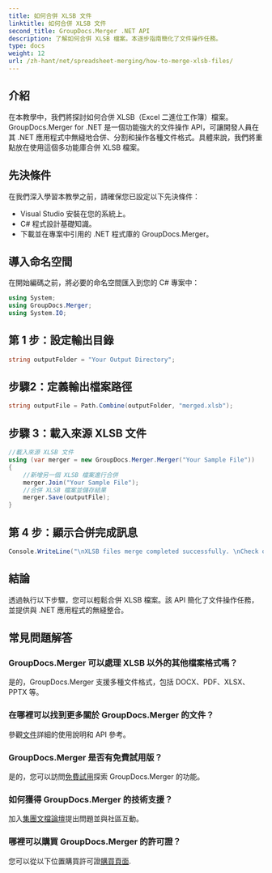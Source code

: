 ```yaml
---
title: 如何合併 XLSB 文件
linktitle: 如何合併 XLSB 文件
second_title: GroupDocs.Merger .NET API
description: 了解如何合併 XLSB 檔案。本逐步指南簡化了文件操作任務。
type: docs
weight: 12
url: /zh-hant/net/spreadsheet-merging/how-to-merge-xlsb-files/
---
```

## 介紹
在本教學中，我們將探討如何合併 XLSB（Excel 二進位工作簿）檔案。 GroupDocs.Merger for .NET 是一個功能強大的文件操作 API，可讓開發人員在其 .NET 應用程式中無縫地合併、分割和操作各種文件格式。具體來說，我們將重點放在使用這個多功能庫合併 XLSB 檔案。
## 先決條件
在我們深入學習本教學之前，請確保您已設定以下先決條件：
- Visual Studio 安裝在您的系統上。
- C# 程式設計基礎知識。
- 下載並在專案中引用的 .NET 程式庫的 GroupDocs.Merger。
  

## 導入命名空間
在開始編碼之前，將必要的命名空間匯入到您的 C# 專案中：
```csharp
using System; 
using GroupDocs.Merger;
using System.IO;
```
## 第 1 步：設定輸出目錄
```csharp
string outputFolder = "Your Output Directory";
```
## 步驟2：定義輸出檔案路徑
```csharp
string outputFile = Path.Combine(outputFolder, "merged.xlsb");
```
## 步驟 3：載入來源 XLSB 文件
```csharp
//載入來源 XLSB 文件
using (var merger = new GroupDocs.Merger.Merger("Your Sample File"))
{
    //新增另一個 XLSB 檔案進行合併
    merger.Join("Your Sample File");
    //合併 XLSB 檔案並儲存結果
    merger.Save(outputFile);
}
```
## 第 4 步：顯示合併完成訊息
```csharp
Console.WriteLine("\nXLSB files merge completed successfully. \nCheck output in {0}", outputFolder);
```

## 結論
透過執行以下步驟，您可以輕鬆合併 XLSB 檔案。該 API 簡化了文件操作任務，並提供與 .NET 應用程式的無縫整合。

## 常見問題解答
### GroupDocs.Merger 可以處理 XLSB 以外的其他檔案格式嗎？
是的，GroupDocs.Merger 支援多種文件格式，包括 DOCX、PDF、XLSX、PPTX 等。
### 在哪裡可以找到更多關於 GroupDocs.Merger 的文件？
參觀[文件](https://reference.groupdocs.com/merger/net/)詳細的使用說明和 API 參考。
### GroupDocs.Merger 是否有免費試用版？
是的，您可以訪問[免費試用](https://releases.groupdocs.com/)探索 GroupDocs.Merger 的功能。
### 如何獲得 GroupDocs.Merger 的技術支援？
加入[集團文檔論壇](https://forum.groupdocs.com/c/merger/32)提出問題並與社區互動。
### 哪裡可以購買 GroupDocs.Merger 的許可證？
您可以從以下位置購買許可證[購買頁面](https://purchase.groupdocs.com/buy).